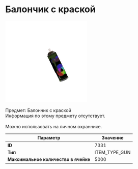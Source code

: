 # Балончик с краской

![Item Image](../img/7331.webp?raw=true)

Предмет: Балончик с краской<br>Информация по этому предмету отсутствует.<br><br>Можно использовать на личном охраннике.


| Параметр | Значение |
|----------|----------|
| **ID** | 7331 |
| **Тип** | ITEM_TYPE_GUN |
| **Максимальное количество в ячейке** | 5000 |

